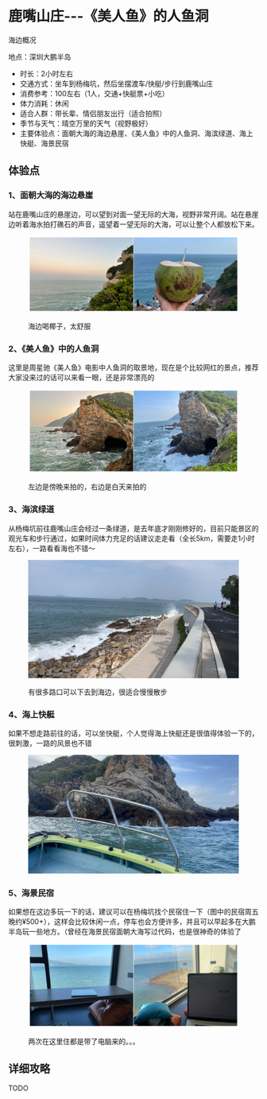 # 鹿嘴山庄---《美人鱼》的人鱼洞

海边概况

地点：深圳大鹏半岛

* 时长：2小时左右
* 交通方式：坐车到杨梅坑，然后坐摆渡车/快艇/步行到鹿嘴山庄
* 消费参考：100左右（1人，交通+快艇票+小吃）
* 体力消耗：休闲
* 适合人群：带长辈、情侣朋友出行（适合拍照）
* 季节与天气：晴空万里的天气（视野极好）
* 主要体验点：面朝大海的海边悬崖、《美人鱼》中的人鱼洞、海滨绿道、海上快艇、海景民宿

## 体验点

### 1、面朝大海的海边悬崖

站在鹿嘴山庄的悬崖边，可以望到对面一望无际的大海，视野非常开阔。站在悬崖边听着海水拍打礁石的声音，遥望着一望无际的大海，可以让整个人都放松下来。

<figure><img src=".gitbook/assets/鹿嘴山庄1 (1).jpg" alt=""><figcaption><p>海边喝椰子，太舒服</p></figcaption></figure>

### 2、《美人鱼》中的人鱼洞

这里是周星驰《美人鱼》电影中人鱼洞的取景地，现在是个比较网红的景点，推荐大家没来过的话可以来看一眼，还是非常漂亮的

<figure><img src=".gitbook/assets/鹿嘴山庄2.jpg" alt=""><figcaption><p>左边是傍晚来拍的，右边是白天来拍的</p></figcaption></figure>

### 3、海滨绿道

从杨梅坑前往鹿嘴山庄会经过一条绿道，是去年底才刚刚修好的，目前只能景区的观光车和步行通过，如果时间体力充足的话建议走走看（全长5km，需要走1小时左右），一路看看海也不错～

<figure><img src=".gitbook/assets/鹿嘴山庄3 (1).png" alt=""><figcaption><p>有很多路口可以下去到海边，很适合慢慢散步</p></figcaption></figure>

### 4、海上快艇

如果不想走路前往的话，可以坐快艇，个人觉得海上快艇还是很值得体验一下的，很刺激，一路的风景也不错

<figure><img src=".gitbook/assets/鹿嘴山庄5.JPG" alt=""><figcaption></figcaption></figure>

### 5、海景民宿

如果想在这边多玩一下的话，建议可以在杨梅坑找个民宿住一下（图中的民宿周五晚约¥500+），这样会比较休闲一点，停车也会方便许多，并且可以早起多在大鹏半岛玩一些地方。（曾经在海景民宿面朝大海写过代码，也是很神奇的体验了

<figure><img src=".gitbook/assets/鹿嘴山庄7.jpg" alt=""><figcaption><p>两次在这里住都是带了电脑来的。。。</p></figcaption></figure>

## 详细攻略

TODO
